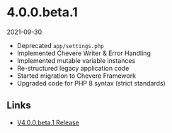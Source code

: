 # 4.0.0.beta.1

2021-09-30

- Deprecated `app/settings.php`
- Implemented Chevere Writer & Error Handling
- Implemented mutable variable instances
- Re-structured legacy application code
- Started migration to Chevere Framework
- Upgraded code for PHP 8 syntax (strict standards)

## Links

- [V4.0.0.beta.1 Release](https://chevereto.com/community/threads/chevereto-v4-0-0-beta-1.13855/)
